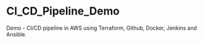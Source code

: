 # CI_CD_Pipeline_Demo
Demo -  CI/CD pipeline in AWS using Terraform, Github, Docker, Jenkins and Ansible.
